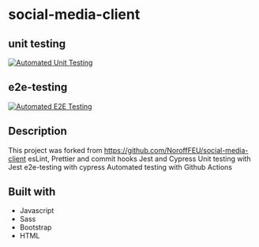 # social-media-client

## unit testing

[![Automated Unit Testing](https://github.com/Ingsy/social-media-client/actions/workflows/unit-test.yml/badge.svg)](https://github.com/Ingsy/social-media-client/actions/workflows/unit-test.yml)

## e2e-testing

[![Automated E2E Testing](https://github.com/Ingsy/social-media-client/actions/workflows/e2e-test.yml/badge.svg)](https://github.com/Ingsy/social-media-client/actions/workflows/e2e-test.yml)

## Description

This project was forked from https://github.com/NoroffFEU/social-media-client
esLint, Prettier and commit hooks
Jest and Cypress
Unit testing with Jest
e2e-testing with cypress
Automated testing with Github Actions

## Built with

- Javascript
- Sass
- Bootstrap
- HTML
